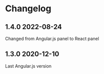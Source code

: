 # Changelog

## 1.4.0 2022-08-24

Changed from Angular.js panel to React panel

## 1.3.0 2020-12-10

Last Angular.js version
